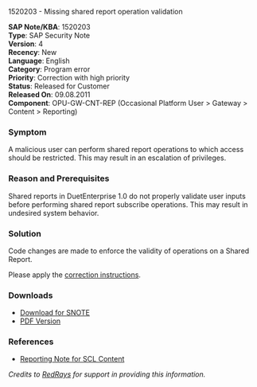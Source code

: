 1520203 - Missing shared report operation validation

**SAP Note/KBA**: 1520203  
**Type**: SAP Security Note  
**Version**: 4  
**Recency**: New  
**Language**: English  
**Category**: Program error  
**Priority**: Correction with high priority  
**Status**: Released for Customer  
**Released On**: 09.08.2011  
**Component**: OPU-GW-CNT-REP (Occasional Platform User > Gateway > Content > Reporting)  

### Symptom
A malicious user can perform shared report operations to which access should be restricted. This may result in an escalation of privileges.

### Reason and Prerequisites
Shared reports in DuetEnterprise 1.0 do not properly validate user inputs before performing shared report subscribe operations. This may result in undesired system behavior.

### Solution
Code changes are made to enforce the validity of operations on a Shared Report.

Please apply the [correction instructions](https://me.sap.com/corrins/0001520203/8578).

### Downloads
- [Download for SNOTE](https://notesdownloads.sap.com/note/0040000009013992017)
- [PDF Version](https://userapps.support.sap.com/sap/support/sfm/notes/print/0001520203?language=en-US&token=02607461AF407EBC4B1B34DA5913E3F3)

### References
- [Reporting Note for SCL Content](https://me.sap.com/notes/1465448)

*Credits to [RedRays](https://redrays.io) for support in providing this information.*